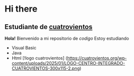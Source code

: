 # Hi there
## Estudiante de [cuatrovientos](https://cuatrovientos.org)

**Hola!** Bienvenido a mi repositorio de _codigo_
Estoy estudiando
- Visual Basic
- Java
- Html
  [!logo cuatrovientos] (https://cuatrovientos.org/wp-content/uploads/2025/01/LOGO-CENTRO-INTEGRADO-CUATROVIENTOS-300x115-2.png)
